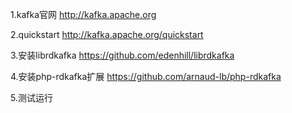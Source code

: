 1.kafka官网
    http://kafka.apache.org

2.quickstart
    http://kafka.apache.org/quickstart

3.安装librdkafka
    https://github.com/edenhill/librdkafka

4.安装php-rdkafka扩展
    https://github.com/arnaud-lb/php-rdkafka

5.测试运行
